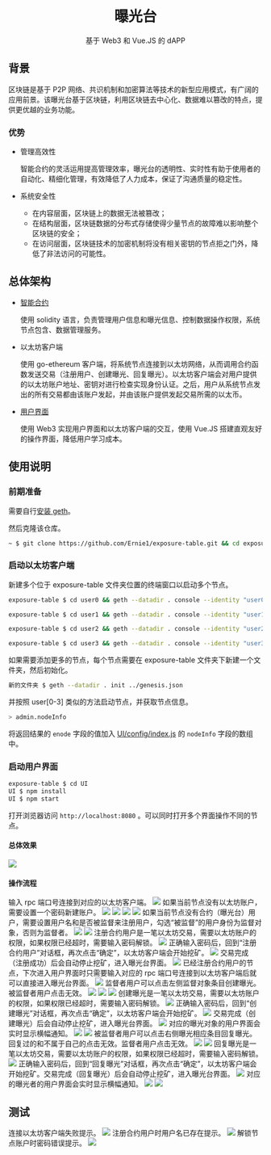 <h1 align="center">曝光台</h1>
<p align="center">
基于 Web3 和 Vue.JS 的 dAPP
</p>

## 背景
区块链是基于 P2P 网络、共识机制和加密算法等技术的新型应用模式，有广阔的应用前景。该曝光台基于区块链，利用区块链去中心化、数据难以篡改的特点，提供更优越的业务功能。
### 优势
- 管理高效性  
    
    智能合约的灵活运用提高管理效率，曝光台的透明性、实时性有助于使用者的自动化、精细化管理，有效降低了人力成本，保证了沟通质量的稳定性。
- 系统安全性  
    
    - 在内容层面，区块链上的数据无法被篡改；
    - 在结构层面，区块链数据的分布式存储使得少量节点的故障难以影响整个区块链的安全；
    - 在访问层面，区块链技术的加密机制将没有相关密钥的节点拒之门外，降低了非法访问的可能性。
## 总体架构
- [智能合约](ET.sol)

    使用 solidity 语言，负责管理用户信息和曝光信息、控制数据操作权限，系统节点包含、数据管理服务。
- 以太坊客户端

    使用 go-ethereum 客户端，将系统节点连接到以太坊网络，从而调用合约函数发送交易（注册用户、创建曝光、回复曝光）。以太坊客户端会对用户提供的以太坊账户地址、密钥对进行检查实现身份认证。之后，用户从系统节点发出的所有交易都由该账户发起，并由该账户提供发起交易所需的以太币。
- [用户界面](UI/src/components/ET.vue)

    使用 Web3 实现用户界面和以太坊客户端的交互，使用 Vue.JS 搭建直观友好的操作界面，降低用户学习成本。
## 使用说明
### 前期准备
需要自行[安装 geth](https://github.com/ethereum/go-ethereum/wiki/Installing-Geth)。

然后克隆该仓库。
```bash
~ $ git clone https://github.com/Ernie1/exposure-table.git && cd exposure-table
```
### 启动以太坊客户端
新建多个位于 exposure-table 文件夹位置的终端窗口以启动多个节点。
```bash
exposure-table $ cd user0 && geth --datadir . console --identity "user0" --port "30303" --rpc --rpccorsdomain="*" --rpcport "8545" --rpcapi "db,eth,net,web3,miner,personal,admin" --networkid 15 console
```
```bash
exposure-table $ cd user1 && geth --datadir . console --identity "user1" --port "30304" --rpc --rpccorsdomain="*" --rpcport "8546" --rpcapi "db,eth,net,web3,miner,personal,admin" --networkid 15 console
```
```bash
exposure-table $ cd user2 && geth --datadir . console --identity "user2" --port "30305" --rpc --rpccorsdomain="*" --rpcport "8547" --rpcapi "db,eth,net,web3,miner,personal,admin" --networkid 15 console
```
```bash
exposure-table $ cd user3 && geth --datadir . console --identity "user3" --port "30306" --rpc --rpccorsdomain="*" --rpcport "8548" --rpcapi "db,eth,net,web3,miner,personal,admin" --networkid 15 console
```
如果需要添加更多的节点，每个节点需要在 exposure-table 文件夹下新建一个文件夹，然后初始化。
```bash
新的文件夹 $ geth --datadir . init ../genesis.json
```
并按照 user[0-3] 类似的方法启动节点，并获取节点信息。
```bash
> admin.nodeInfo
```
将返回结果的 `enode` 字段的值加入 [UI/config/index.js](UI/config/index.js) 的 `nodeInfo` 字段的数组中。
### 启动用户界面
```bash
exposure-table $ cd UI
UI $ npm install
UI $ npm start
```
打开浏览器访问 `http://localhost:8080` 。可以同时打开多个界面操作不同的节点。

#### 总体效果
![](screenshot/2018-12-17-19.25.55.png)
#### 操作流程
输入 rpc 端口号连接到对应的以太坊客户端。
![](screenshot/2018-12-17-14.45.57.png)
如果当前节点没有以太坊账户，需要设置一个密码新建账户。
![](screenshot/2018-12-16-18.01.42.png)
![](screenshot/2018-12-16-18.02.03.png)
![](screenshot/2018-12-16-18.02.10.png)
![](screenshot/2018-12-16-18.02.13.png)
如果当前节点没有合约（曝光台）用户，需要设置用户名和是否被监督来注册用户，勾选“被监督”的用户身份为监督对象，否则为监督者。
![](screenshot/2018-12-16-18.10.04.png)
![](screenshot/2018-12-16-18.11.19.png)
注册合约用户是一笔以太坊交易，需要以太坊账户的权限，如果权限已经超时，需要输入密码解锁。
![](screenshot/2018-12-16-18.19.43.png)
正确输入密码后，回到“注册合约用户”对话框，再次点击“确定”，以太坊客户端会开始挖矿。
![](screenshot/2018-12-16-18.20.41.png)
交易完成（注册成功）后会自动停止挖矿，进入曝光台界面。
![](screenshot/2018-12-17-09.01.43.png)
已经注册合约用户的节点，下次进入用户界面时只需要输入对应的 rpc 端口号连接到以太坊客户端后就可以直接进入曝光台界面。
![](screenshot/2018-12-17-13.31.08.png)
监督者用户可以点击左侧监督对象条目创建曝光。被监督者用户点击无效。
![](screenshot/2018-12-18-15.54.18.png)
![](screenshot/2018-12-17-15.33.31.png)
![](screenshot/2018-12-17-16.05.01.png)
创建曝光是一笔以太坊交易，需要以太坊账户的权限，如果权限已经超时，需要输入密码解锁。
![](screenshot/2018-12-17-15.34.15.png)
正确输入密码后，回到“创建曝光”对话框，再次点击“确定”，以太坊客户端会开始挖矿。
![](screenshot/2018-12-17-16.05.13.png)
交易完成（创建曝光）后会自动停止挖矿，进入曝光台界面。
![](screenshot/2018-12-17-16.05.15.png)
对应的曝光对象的用户界面会实时显示横幅通知。
![](screenshot/2018-12-17-16.05.17.png)
![](screenshot/2018-12-17-16.08.00.png)
被监督者用户可以点击右侧曝光相应条目回复曝光。回复过的和不属于自己的点击无效。监督者用户点击无效。
![](screenshot/2018-12-18-15.52.22.png)
![](screenshot/2018-12-17-18.57.38.png)
回复曝光是一笔以太坊交易，需要以太坊账户的权限，如果权限已经超时，需要输入密码解锁。
![](screenshot/2018-12-17-19.14.12.png)
正确输入密码后，回到“回复曝光”对话框，再次点击“确定”，以太坊客户端会开始挖矿。交易完成（回复曝光）后会自动停止挖矿，进入曝光台界面。
![](screenshot/2018-12-17-19.14.27.png)
对应的曝光者的用户界面会实时显示横幅通知。
![](screenshot/2018-12-17-19.14.30.png)
![](screenshot/2018-12-17-19.19.04.png)
## 测试
连接以太坊客户端失败提示。
![](screenshot/2018-12-18-15.51.58.png)
注册合约用户时用户名已存在提示。
![](screenshot/2018-12-17-19.23.58.png)
解锁节点账户时密码错误提示。
![](screenshot/2018-12-18-15.52.43.png)